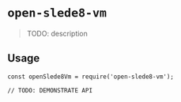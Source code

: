 # `open-slede8-vm`

> TODO: description

## Usage

```
const openSlede8Vm = require('open-slede8-vm');

// TODO: DEMONSTRATE API
```
